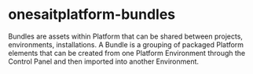 # onesaitplatform-bundles
Bundles are assets within Platform that can be shared between projects, environments, installations. A Bundle is a grouping of packaged Platform elements that can be created from one Platform Environment through the Control Panel and then imported into another Environment.
